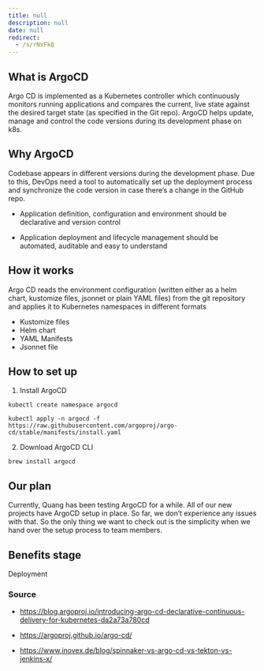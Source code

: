 ```yaml
---
title: null
description: null
date: null
redirect:
  - /s/rNxFkQ
---
```


## What is ArgoCD

Argo CD is implemented as a Kubernetes controller which continuously monitors running applications and compares the current, live state against the desired target state (as specified in the Git repo). ArgoCD helps update, manage and control the code versions during its development phase on k8s.

## Why ArgoCD

Codebase appears in different versions during the development phase. Due to this, DevOps need a tool to automatically set up the deployment process and synchronize the code version in case there’s a change in the GitHub repo.

- Application definition, configuration and environment should be declarative and version control

- Application deployment and lifecycle management should be automated, auditable and easy to understand

## How it works

Argo CD reads the environment configuration (written either as a helm chart, kustomize files, jsonnet or plain YAML files) from the git repository and applies it to Kubernetes namespaces in different formats

- Kustomize files
- Helm chart
- YAML Manifests
- Jsonnet file

## How to set up

1. Install ArgoCD

`kubectl create namespace argocd`

`kubectl apply -n argocd -f https://raw.githubusercontent.com/argoproj/argo-cd/stable/manifests/install.yaml`

2. Download ArgoCD CLI

`brew install argocd`

## Our plan

Currently, Quang has been testing ArgoCD for a while. All of our new projects have ArgoCD setup in place. So far, we don’t experience any issues with that. So the only thing we want to check out is the simplicity when we hand over the setup process to team members.

## Benefits stage

Deployment

### Source

- https://blog.argoproj.io/introducing-argo-cd-declarative-continuous-delivery-for-kubernetes-da2a73a780cd

- https://argoproj.github.io/argo-cd/

- https://www.inovex.de/blog/spinnaker-vs-argo-cd-vs-tekton-vs-jenkins-x/
